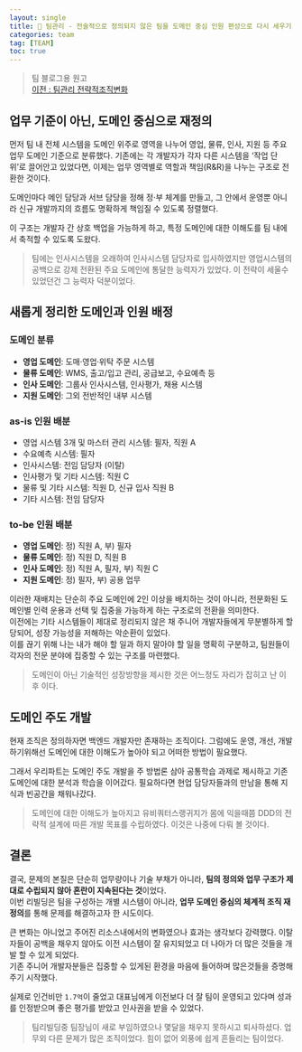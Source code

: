 ```yaml
---
layout: single
title: 👥 팀관리 - 전술적으로 정의되지 않은 팀을 도메인 중심 인원 편성으로 다시 세우기
categories: team
tag: [TEAM]
toc: true
---
```


> 팀 블로그용 원고  
> [이전 : 팀관리 전략적조직변화](../팀관리_전략적조직변화)

## 업무 기준이 아닌, 도메인 중심으로 재정의
먼저 팀 내 전체 시스템을 도메인 위주로 영역을 나누어 영업, 물류, 인사, 지원 등 주요 업무 도메인 기준으로 분류했다.
기존에는 각 개발자가 각자 다른 시스템을 ‘작업 단위’로 끌어안고 있었다면, 이제는 업무 영역별로 역할과 책임(R&R)을 나누는 구조로 전환한 것이다.

도메인마다 메인 담당과 서브 담당을 정해 정·부 체계를 만들고,
그 안에서 운영뿐 아니라 신규 개발까지의 흐름도 명확하게 책임질 수 있도록 정렬했다.

이 구조는 개발자 간 상호 백업을 가능하게 하고,
특정 도메인에 대한 이해도를 팀 내에서 축적할 수 있도록 도왔다.

> 팀에는 인사시스템을 오래하여 인사시스템 담당자로 입사하였지만 영업시스템의 공백으로 강제 전환된 주요 도메인에 통달한 능력자가 있었다. 이 전략이 세울수 있었던건 그 능력자 덕분이었다.

## 새롭게 정리한 도메인과 인원 배정

### 도메인 분류
- **영업 도메인**: 도매·영업·위탁 주문 시스템
- **물류 도메인**: WMS, 출고/입고 관리, 공급보고, 수요예측 등
- **인사 도메인**: 그룹사 인사시스템, 인사평가, 채용 시스템
- **지원 도메인**: 그외 전반적인 내부 시스템


### as-is 인원 배분
- 영업 시스템 3개 및 마스터 관리 시스템: 필자, 직원 A
- 수요예측 시스템: 필자
- 인사시스템: 전임 담당자 (이탈)
- 인사평가 및 기타 시스템: 직원 C
- 물류 및 기타 시스템: 직원 D, 신규 입사 직원 B
- 기타 시스템: 전임 담당자

### to-be 인원 배분
- **영업 도메인**: 정) 직원 A, 부) 필자
- **물류 도메인**: 정) 직원 D, 직원 B
- **인사 도메인**: 정) 직원 A, 필자, 부) 직원 C
- **지원 도메인**: 정) 필자, 부) 공용 업무


이러한 재배치는 단순히 주요 도메인에 2인 이상을 배치하는 것이 아니라, 전문화된 도메인별 인력 운용과 선택 및 집중을 가능하게 하는 구조로의 전환을 의미한다.  
이전에는 기타 시스템들이 제대로 정리되지 않은 채 주니어 개발자들에게 무분별하게 할당되어, 성장 가능성을 저해하는 악순환이 있었다.  
이를 끊기 위해 나는 내가 해야 할 일과 하지 말아야 할 일을 명확히 구분하고, 팀원들이 각자의 전문 분야에 집중할 수 있는 구조를 마련했다.
> 도메인이 아닌 기술적인 성장방향을 제시한 것은 어느정도 자리가 잡히고 난 이후 이다.

## 도메인 주도 개발
현재 조직은 정의하자면 백엔드 개발자만 존재하는 조직이다. 그럼에도 운영, 개선, 개발하기위해선 도메인에 대한 이해도가 높아야 되고 어떠한 방법이 필요했다. 

그래서 우리파트는 도메인 주도 개발을 주 방법론 삼아 공통학습 과제로 제시하고 기존 도메인에 대한 분석과 학습을 이어갔다. 필요하다면 현업 담당자들과의 만남을 통해 지식과 빈공간을 채워나갔다.

> 도메인에 대한 이해도가 높아지고 유비쿼터스랭귀지가 몸에 익을때쯤 DDD의 전략적 설계에 따른 개발 목표를 수립하였다. 이것은 나중에 다뤄 볼 것이다.

## 결론

결국, 문제의 본질은 단순히 업무량이나 기술 부채가 아니라, **팀의 정의와 업무 구조가 제대로 수립되지 않아 혼란이 지속된다는 것**이었다.  
이번 리빌딩은 팀을 구성하는 개별 시스템이 아니라, **업무 도메인 중심의 체계적 조직 재정의**를 통해 문제를 해결하고자 한 시도이다.

큰 변화는 아니었고 주어진 리소스내에서의 변화였으나 효과는 생각보다 강력했다. 이탈자들이 공백을 채우지 않아도 이전 시스템이 잘 유지되었고 더 나아가 더 많은 것들을 개발 할 수 있게 되었다.  
기존 주니어 개발자분들은 집중할 수 있게된 환경을 마음에 들어하며 많은것들을 증명해주기 시작했다.

실제로 인건비만 `1.7억`이 줄었고 대표님에게 이전보다 더 잘 팀이 운영되고 있다며 성과를 인정받으며 좋은 평가를 받았고 인사권을 받을 수 있었다.

> 팀리빌딩중 팀장님이 새로 부임하였으나 몇달을 채우지 못하시고 퇴사하셨다. 업무외 다른 문제가 많은 조직이었다. 힘이 없어 외풍에 쉽게 흔들리는 팀이었다.